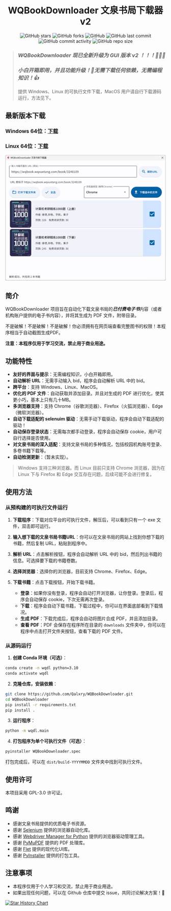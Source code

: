 <h1 align='center'>WQBookDownloader 文泉书局下载器 v2</h1>

<!-- Github Stats -->
<div align="center">
<img src="https://img.shields.io/github/stars/Qalxry/WQBookDownloader?style=social" alt="GitHub stars" />
<img src="https://img.shields.io/github/forks/Qalxry/WQBookDownloader?style=social" alt="GitHub forks" />
<img src="https://img.shields.io/github/license/Qalxry/WQBookDownloader" alt="GitHub" />
<img src="https://img.shields.io/github/last-commit/Qalxry/WQBookDownloader" alt="GitHub last commit" />
<img src="https://img.shields.io/github/commit-activity/m/Qalxry/WQBookDownloader" alt="GitHub commit activity" />
<img src="https://img.shields.io/github/repo-size/Qalxry/WQBookDownloader" alt="GitHub repo size" />
</div>

> ### *WQBookDownloader 现已全新升级为 GUI 版本 v2 ！！！🚀🚀🚀*
>
> ### *小白开箱即用，并且功能升级！🤗无需下载任何依赖，无需编程知识！👍*
>
> 提供 Windows、Linux 的可执行文件下载，MacOS 用户请自行下载源码运行，方法见下。

## 最新版本下载

### Windows 64位：[下载](https://github.com/Qalxry/WQBookDownloader/releases/download/GUI/WQBookDownloader-v2.0.1-win64.zip)

### Linux 64位：[下载](https://github.com/Qalxry/WQBookDownloader/releases/download/GUI/WQBookDownloader-v2.0.1-linux64.zip)

![界面](./assets/image.png)

## 简介

WQBookDownloader 项目旨在自动化下载文泉书局的***已付费电子书***内容（或者机构账户提供的电子书内容），并将其生成为 PDF 文件，附带目录。

不是破解！不是破解！不是破解！你必须拥有在网页端查看完整图书的权限！本程序相当于自动截图生成PDF。

**注意：本程序仅用于学习交流，禁止用于商业用途。**

## 功能特性

- **友好的界面与提示**：无需编程知识，小白开箱即用。
- **自动解析 URL**：无需手动输入 bid，程序会自动解析 URL 中的 bid。
- **跨平台**：支持 Windows、Linux、MacOS。
- **优化的 PDF 文件**：自动获取并添加目录。并且对生成的 PDF 进行优化，使其更小巧，基本上只有几十MB。
- **多浏览器支持**：支持 Chrome（谷歌浏览器）、Firefox（火狐浏览器）、Edge（微软浏览器）。
- **自动下载适配的 selenuim 驱动**：无需手动下载驱动，程序会自动下载适配的驱动！
- **自动保存登录状态**：无需每次都手动登录，程序会自动保存 cookie，用户可自行选择是否使用。
- **对文泉书局的深入适配**：支持文泉书局的多种情况，包括校园机构账号登录、多卷书籍下载等。
- **自动检测更新**：（暂未实现）。

> Windows 支持三种浏览器。而 Linux 目前只支持 Chrome 浏览器，因为在 Linux 下与 Firefox 和 Edge 交互存在问题，后续可能不会进行修复。

## 使用方法

### 从预构建的可执行文件运行

1. **下载程序**：下载对应平台的可执行文件，解压后，可以看到只有一个 exe 文件，双击即可运行。

2. **输入想下载的文泉书局书籍URL**：你可以在文泉书局的网站上找到你想下载的书籍，然后复制 URL，粘贴到程序中。

3. **解析 URL**：点击解析按钮，程序会自动解析 URL 中的 bid，然后列出书籍的信息。可选择要下载的书籍卷数。

4. **选择浏览器**：选择你的浏览器，目前支持 Chrome、Firefox、Edge。

5. **下载书籍**：点击下载按钮，开始下载书籍。
    - **登录**：如果你没有登录，程序会自动打开浏览器，让你登录。登录后，程序会自动保存 cookie，下次无需再次登录。
    - **下载**：程序会自动下载书籍，下载过程中，你可以在界面底部看到下载情况。
    - **生成 PDF**：下载完成后，程序会自动将图片合成 PDF，并且添加目录。
    - **查看 PDF**：PDF 会保存在程序所在目录的 `downloads` 文件夹中，你可以在程序中点击打开文件夹按钮，查看下载的 PDF 文件。

### 从源码运行

1. **创建 Conda 环境（可选）**：

```bash
conda create -n wqdl python=3.10
conda activate wqdl
```

2. **克隆仓库，安装依赖**：

```bash
git clone https://github.com/Qalxry/WQBookDownloader.git
cd WQBookDownloader
pip install -r requirements.txt
pip install .
```

3. **运行程序**：

```bash
python -m wqdl.main
```

4. **打包程序为单个可执行文件（可选）**：

```bash
pyinstaller WQBookDownloader.spec
```

打包完成后，可以在 `dist/build-YYYYMMDD` 文件夹中找到可执行文件。

## 使用许可

本项目采用 GPL-3.0 许可证。

## 鸣谢

- 感谢文泉书局提供的优质电子书资源。
- 感谢 [Selenium](https://www.selenium.dev/) 提供的浏览器自动化库。
- 感谢 [Webdriver Manager for Python](https://github.com/SergeyPirogov/webdriver_manager) 提供的浏览器驱动管理工具。
- 感谢 [PyMuPDF](https://pymupdf.readthedocs.io/en/latest/) 提供的 PDF 处理库。
- 感谢 [Flet](https://flet.dev/) 提供的现代化UI库。
- 感谢 [PyInstaller](https://www.pyinstaller.org/) 提供的打包工具。

## 注意事项

- 本程序仅用于个人学习和交流，禁止用于商业用途。
- 如果出现任何问题，可以在 Github 仓库中提交 issue，共同讨论解决方案！🤗



<!-- Star History Badge -->
[![Star History Chart](https://api.star-history.com/svg?repos=Qalxry/WQBookDownloader&type=Date)](https://star-history.com/#Qalxry/WQBookDownloader&Date)